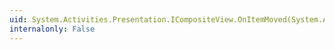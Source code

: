 ```yaml
---
uid: System.Activities.Presentation.ICompositeView.OnItemMoved(System.Activities.Presentation.Model.ModelItem)
internalonly: False
---
```

